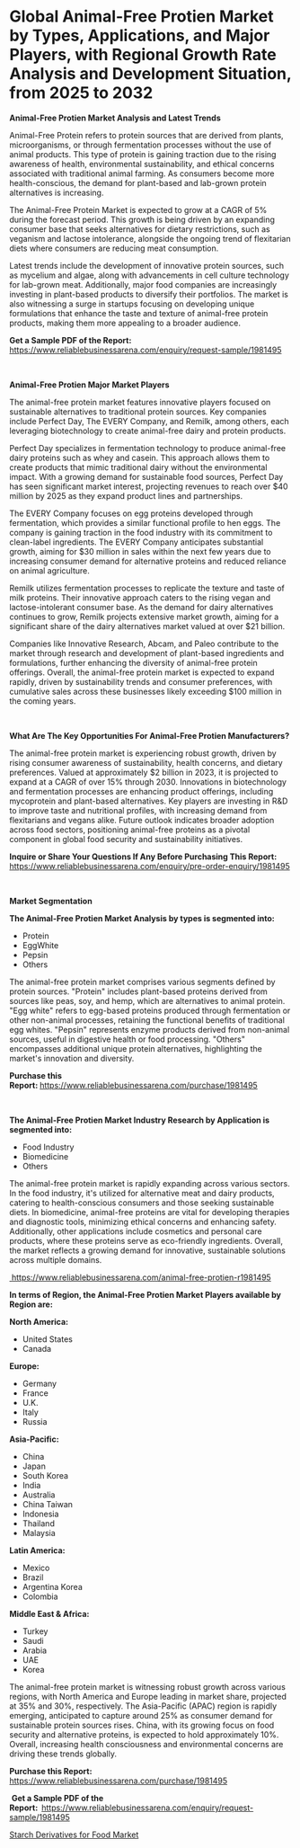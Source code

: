 <p><h1>Global Animal-Free Protien Market by Types, Applications, and Major Players, with Regional Growth Rate Analysis and Development Situation, from 2025 to 2032</h1></p><p><strong>Animal-Free Protien Market Analysis and Latest Trends</strong></p>
<p><p>Animal-Free Protein refers to protein sources that are derived from plants, microorganisms, or through fermentation processes without the use of animal products. This type of protein is gaining traction due to the rising awareness of health, environmental sustainability, and ethical concerns associated with traditional animal farming. As consumers become more health-conscious, the demand for plant-based and lab-grown protein alternatives is increasing.</p><p>The Animal-Free Protein Market is expected to grow at a CAGR of 5% during the forecast period. This growth is being driven by an expanding consumer base that seeks alternatives for dietary restrictions, such as veganism and lactose intolerance, alongside the ongoing trend of flexitarian diets where consumers are reducing meat consumption.</p><p>Latest trends include the development of innovative protein sources, such as mycelium and algae, along with advancements in cell culture technology for lab-grown meat. Additionally, major food companies are increasingly investing in plant-based products to diversify their portfolios. The market is also witnessing a surge in startups focusing on developing unique formulations that enhance the taste and texture of animal-free protein products, making them more appealing to a broader audience.</p></p>
<p><strong>Get a Sample PDF of the Report:&nbsp;</strong> <a href="https://www.reliablebusinessarena.com/enquiry/request-sample/1981495?utm_campaign=3289&utm_medium=2&utm_source=Github&utm_content=ia&utm_term=07042025&utm_id=animal-free-protien">https://www.reliablebusinessarena.com/enquiry/request-sample/1981495</a></p>
<p>&nbsp;</p>
<p><strong>Animal-Free Protien Major Market Players</strong></p>
<p><p>The animal-free protein market features innovative players focused on sustainable alternatives to traditional protein sources. Key companies include Perfect Day, The EVERY Company, and Remilk, among others, each leveraging biotechnology to create animal-free dairy and protein products.</p><p>Perfect Day specializes in fermentation technology to produce animal-free dairy proteins such as whey and casein. This approach allows them to create products that mimic traditional dairy without the environmental impact. With a growing demand for sustainable food sources, Perfect Day has seen significant market interest, projecting revenues to reach over $40 million by 2025 as they expand product lines and partnerships.</p><p>The EVERY Company focuses on egg proteins developed through fermentation, which provides a similar functional profile to hen eggs. The company is gaining traction in the food industry with its commitment to clean-label ingredients. The EVERY Company anticipates substantial growth, aiming for $30 million in sales within the next few years due to increasing consumer demand for alternative proteins and reduced reliance on animal agriculture.</p><p>Remilk utilizes fermentation processes to replicate the texture and taste of milk proteins. Their innovative approach caters to the rising vegan and lactose-intolerant consumer base. As the demand for dairy alternatives continues to grow, Remilk projects extensive market growth, aiming for a significant share of the dairy alternatives market valued at over $21 billion.</p><p>Companies like Innovative Research, Abcam, and Paleo contribute to the market through research and development of plant-based ingredients and formulations, further enhancing the diversity of animal-free protein offerings. Overall, the animal-free protein market is expected to expand rapidly, driven by sustainability trends and consumer preferences, with cumulative sales across these businesses likely exceeding $100 million in the coming years.</p></p>
<p>&nbsp;</p>
<p><strong>What Are The Key Opportunities For Animal-Free Protien Manufacturers?</strong></p>
<p><p>The animal-free protein market is experiencing robust growth, driven by rising consumer awareness of sustainability, health concerns, and dietary preferences. Valued at approximately $2 billion in 2023, it is projected to expand at a CAGR of over 15% through 2030. Innovations in biotechnology and fermentation processes are enhancing product offerings, including mycoprotein and plant-based alternatives. Key players are investing in R&D to improve taste and nutritional profiles, with increasing demand from flexitarians and vegans alike. Future outlook indicates broader adoption across food sectors, positioning animal-free proteins as a pivotal component in global food security and sustainability initiatives.</p></p>
<p><strong>Inquire or Share Your Questions If Any Before Purchasing This Report:</strong> <a href="https://www.reliablebusinessarena.com/enquiry/pre-order-enquiry/1981495?utm_campaign=3289&utm_medium=2&utm_source=Github&utm_content=ia&utm_term=07042025&utm_id=animal-free-protien">https://www.reliablebusinessarena.com/enquiry/pre-order-enquiry/1981495</a></p>
<p>&nbsp;</p>
<p><strong>Market Segmentation</strong></p>
<p><strong>The Animal-Free Protien Market Analysis by types is segmented into:</strong></p>
<p><ul><li>Protein</li><li>EggWhite</li><li>Pepsin</li><li>Others</li></ul></p>
<p><p>The animal-free protein market comprises various segments defined by protein sources. "Protein" includes plant-based proteins derived from sources like peas, soy, and hemp, which are alternatives to animal protein. "Egg white" refers to egg-based proteins produced through fermentation or other non-animal processes, retaining the functional benefits of traditional egg whites. "Pepsin" represents enzyme products derived from non-animal sources, useful in digestive health or food processing. "Others" encompasses additional unique protein alternatives, highlighting the market's innovation and diversity.</p></p>
<p><strong>Purchase this Report:&nbsp;</strong><a href="https://www.reliablebusinessarena.com/purchase/1981495?utm_campaign=3289&utm_medium=2&utm_source=Github&utm_content=ia&utm_term=07042025&utm_id=animal-free-protien">https://www.reliablebusinessarena.com/purchase/1981495</a></p>
<p>&nbsp;</p>
<p><strong>The Animal-Free Protien Market Industry Research by Application is segmented into:</strong></p>
<p><ul><li>Food Industry</li><li>Biomedicine</li><li>Others</li></ul></p>
<p><p>The animal-free protein market is rapidly expanding across various sectors. In the food industry, it's utilized for alternative meat and dairy products, catering to health-conscious consumers and those seeking sustainable diets. In biomedicine, animal-free proteins are vital for developing therapies and diagnostic tools, minimizing ethical concerns and enhancing safety. Additionally, other applications include cosmetics and personal care products, where these proteins serve as eco-friendly ingredients. Overall, the market reflects a growing demand for innovative, sustainable solutions across multiple domains.</p></p>
<p><a href="https://www.reliablebusinessarena.com/animal-free-protien-r1981495?utm_campaign=3289&utm_medium=2&utm_source=Github&utm_content=ia&utm_term=07042025&utm_id=animal-free-protien">&nbsp;https://www.reliablebusinessarena.com/animal-free-protien-r1981495</a></p>
<p><strong>In terms of Region, the Animal-Free Protien Market Players available by Region are:</strong></p>
<p>
    <p> <strong> North America: </strong>
        <ul>
            <li>United States</li>
            <li>Canada</li>
        </ul>
        </p> 
    <p> <strong> Europe: </strong>
        <ul>
            <li>Germany</li>
            <li>France</li>
            <li>U.K.</li>
            <li>Italy</li>
            <li>Russia</li>
        </ul>
        </p> 
    <p> <strong> Asia-Pacific: </strong>
        <ul>
            <li>China</li>
            <li>Japan</li>
            <li>South Korea</li>
            <li>India</li>
            <li>Australia</li>
            <li>China Taiwan</li>
            <li>Indonesia</li>
            <li>Thailand</li>
            <li>Malaysia</li>
        </ul>
        </p> 
    <p> <strong> Latin America: </strong>
        <ul>
            <li>Mexico</li>
            <li>Brazil</li>
            <li>Argentina Korea</li>
            <li>Colombia</li>
        </ul>
        </p> 
    <p> <strong> Middle East & Africa: </strong>
        <ul>
            <li>Turkey</li>
            <li>Saudi</li>
            <li>Arabia</li>
            <li>UAE</li>
            <li>Korea</li>
        </ul>
    </p>
    </p>
<p><p>The animal-free protein market is witnessing robust growth across various regions, with North America and Europe leading in market share, projected at 35% and 30%, respectively. The Asia-Pacific (APAC) region is rapidly emerging, anticipated to capture around 25% as consumer demand for sustainable protein sources rises. China, with its growing focus on food security and alternative proteins, is expected to hold approximately 10%. Overall, increasing health consciousness and environmental concerns are driving these trends globally.</p></p>
<p><strong>Purchase this Report: </strong><a href="https://www.reliablebusinessarena.com/purchase/1981495?utm_campaign=3289&utm_medium=2&utm_source=Github&utm_content=ia&utm_term=07042025&utm_id=animal-free-protien">https://www.reliablebusinessarena.com/purchase/1981495</a></p>
<p>&nbsp;<strong>Get a Sample PDF of the Report:&nbsp;&nbsp;</strong><a href="https://www.reliablebusinessarena.com/enquiry/request-sample/1981495?utm_campaign=3289&utm_medium=2&utm_source=Github&utm_content=ia&utm_term=07042025&utm_id=animal-free-protien">https://www.reliablebusinessarena.com/enquiry/request-sample/1981495</a></p>
<p><strong></strong></p>
<p><p><a href="https://github.com/samesdufloiw/Market-Research-Report-List-1/blob/main/starch-derivatives-for-food-market.md?utm_campaign=3289&utm_medium=2&utm_source=Github&utm_content=ia&utm_term=07042025&utm_id=animal-free-protien">Starch Derivatives for Food Market</a></p></p>